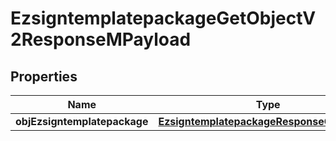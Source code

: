 

# EzsigntemplatepackageGetObjectV2ResponseMPayload

## Properties

Name | Type | Description | Notes
------------ | ------------- | ------------- | -------------
**objEzsigntemplatepackage** | [**EzsigntemplatepackageResponseCompound**](EzsigntemplatepackageResponseCompound.md) |  | 





